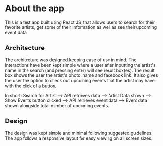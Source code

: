 <h1>About the app</h1>
This is a test app built using React JS, that allows users to search for their favorite artists, get some of their information as well as see their upcoming event data.

<h2>Architecture</h2>
The architecture was designed keeping ease of use in mind. The interactions have been kept simple where a user after inputting the artist's name in the search (and pressing enter) will see result box(es). The result box shows the user the artist's photo, name and facebook link. It also gives the user the option to check out upcoming events that the artist may have with the click of a button.

In short:  Search for Artist --> API retrieves data --> Artist Data shown --> Show Events button clicked --> API retrieves event data --> Event data shown alongside total number of upcoming events.

<h2>Design</h2>
The design was kept simple and minimal following suggested guidelines. The app follows a responsive layout for easy viewing on all screen sizes.
